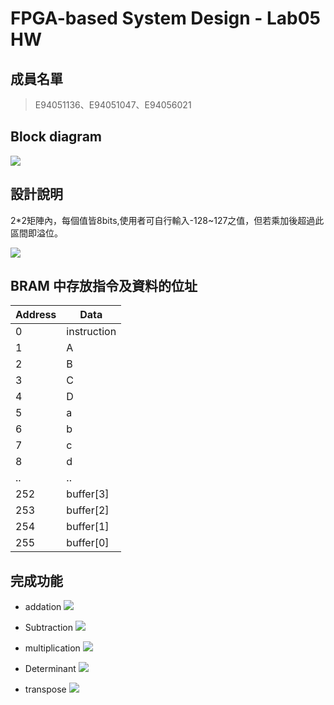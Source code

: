 FPGA-based System Design - Lab05 HW
===

## 成員名單
>E94051136、E94051047、E94056021  
>

## Block diagram
![](https://i.imgur.com/q9aSMJY.jpg)

## 設計說明
2*2矩陣內，每個值皆8bits,使用者可自行輸入-128~127之值，但若乘加後超過此區間即溢位。

![](https://i.imgur.com/kwu9HKL.png)




## BRAM 中存放指令及資料的位址

| Address | Data |
| -------- | -------- | 
|0|instruction| 
|1|A|
|2|B|
|3|C|
|4|D|
|5|a|
|6|b|
|7|c|
|8|d|
|..|..|
|252|buffer[3]|
|253|buffer[2]|
|254|buffer[1]|
|255|buffer[0]|




## 完成功能
* addation
![](https://i.imgur.com/ZdcuAV6.jpg)

* Subtraction
![](https://i.imgur.com/FfozKpt.jpg)

* multiplication
![](https://i.imgur.com/qJvputu.jpg)

* Determinant
![](https://i.imgur.com/Im6SpKt.jpg)

* transpose
![](https://i.imgur.com/xqaxNyw.jpg)





